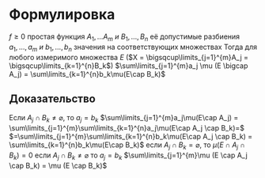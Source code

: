 # Формулировка 
$f \geq 0$ простая функция $A_1, \dots A_m\ и\ B_1, \dots, B_n$ её допустимые разбиения $a_1, \dots, a_m\ и\ b_1, \dots, b_n$ значения на соответствующих множествах
Тогда для любого измеримого множества $E$ ($X = \bigsqcup\limits_{j=1}^{m}A_j = \bigsqcup\limits_{k=1}^{n}B_k$)
$\sum\limits_{j=1}^{m}a_j \mu (E \bigcap A_j) = \sum\limits_{k=1}^{n}b_k\mu(E\cap B_k)$
## Доказательство
Если $A_j \cap B_k \neq \varnothing$, то $a_j = b_k$
$\sum\limits_{j=1}^{m}a_j\mu(E\cap A_j) = \sum\limits_{j=1}^{m}\sum\limits_{k=1}^{n}a_j\mu(E\cap A_j \cap B_k)=$
$=\sum\limits_{j=1}^{m}\sum\limits_{k=1}^{n}b_k\mu(E\cap A_j \cap B_k) = \sum\limits_{k=1}^{n}b_k\mu(E\cap B_k)$
если $A_j \cap B_k = \varnothing$, то $\mu (E \cap A_j \cap B_k) = 0$
если $A_j \cap B_k \neq \varnothing$ то $a_j = b_k$
$\sum\limits_{j=1}^{m}\mu (E \cap A_j \cap B_k) = \mu (E \cap B_k)$
